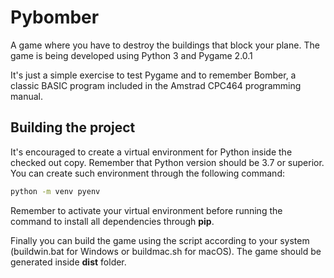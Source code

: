 # Pybomber

A game where you have to destroy the buildings that block your plane. The game is being developed using Python 3 and Pygame 2.0.1

It's just a simple exercise to test Pygame and to remember Bomber, a classic BASIC program included in the Amstrad CPC464 programming manual.

## Building the project

It's encouraged to create a virtual environment for Python inside the checked out copy. Remember that Python version should be 3.7 or superior. You can create such environment through the following command:

```bash
python -m venv pyenv
```

Remember to activate your virtual environment before running the command to install all dependencies through **pip**.

Finally you can build the game using the script according to your system (buildwin.bat for Windows or buildmac.sh for macOS). The game should be generated inside **dist** folder.

